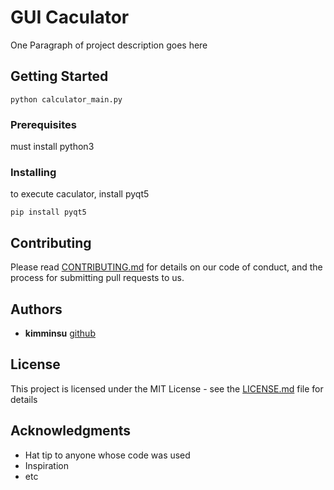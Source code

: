 # GUI Caculator

One Paragraph of project description goes here

## Getting Started

```
python calculator_main.py
```

### Prerequisites

must install python3

### Installing

to execute caculator, install pyqt5

```
pip install pyqt5
```

## Contributing

Please read [CONTRIBUTING.md](https://github.com/xjfcnfw3/gui_caculator/blob/main/CONTRIBUTING.md) for details on our code of conduct, and the process for submitting pull requests to us.


## Authors

* **kimminsu** [github](https://github.com/xjfcnfw3)

## License

This project is licensed under the MIT License - see the [LICENSE.md](https://github.com/xjfcnfw3/gui_caculator/blob/main/LICENSE) file for details

## Acknowledgments

* Hat tip to anyone whose code was used
* Inspiration
* etc
